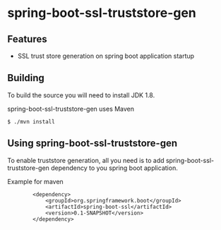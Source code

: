 # spring-boot-ssl-truststore-gen


## Features

* SSL trust store generation on spring boot application startup

## Building

To build the source you will need to install JDK 1.8.

spring-boot-ssl-truststore-gen uses Maven

```
$ ./mvn install
```

## Using spring-boot-ssl-truststore-gen

To enable truststore generation, all you need is to add spring-boot-ssl-truststore-gen dependency to you spring boot application.

Example for maven

```
        <dependency>
            <groupId>org.springframework.boot</groupId>
            <artifactId>spring-boot-ssl</artifactId>
            <version>0.1-SNAPSHOT</version>
        </dependency>
```

